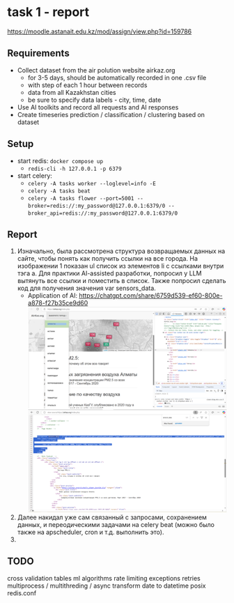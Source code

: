 # task 1 - report
https://moodle.astanait.edu.kz/mod/assign/view.php?id=159786

## Requirements
- Collect dataset from the air polution website airkaz.org
  - for 3-5 days, should be automatically recorded in one .csv file
  - with step of each 1 hour between records
  - data from all Kazakhstan cities
  - be sure to specify data labels - city, time, date
- Use AI toolkits and record all requests and AI responses
- Create timeseries prediction / classification / clustering based on dataset

## Setup
- start redis: `docker compose up`
  - `redis-cli -h 127.0.0.1 -p 6379`
- start celery:
  - `celery -A tasks worker --loglevel=info -E`
  - `celery -A tasks beat`
  - `celery -A tasks flower --port=5001 --broker=redis://:my_password@127.0.0.1:6379/0 --broker_api=redis://:my_password@127.0.0.1:6379/0`

## Report
1. Изначально, была рассмотрена структура возвращаемых данных на сайте, чтобы понять как получить ссылки на все города. На изображении 1 показан ul список из элементов li с ссылками внутри тэга a. Для практики AI-assisted разработки, попросил у LLM вытянуть все ссылки и поместить в список. Также попросил сделать код для получения значения var sensors_data.
   - Application of AI: https://chatgpt.com/share/6759d539-ef60-800e-a878-f27b35ce9d60
![img_1](./img/1.png)
![img_2](./img/2.png)
2. Далее накидал уже сам связанный с запросами, сохранением данных, и переодическими задачами на celery beat (можно было также на apscheduler, cron и т.д. выполнить это).
3. 

## TODO
cross validation tables
ml algorithms
rate limiting
exceptions
retries
multiprocess / multithreding / async
transform date to datetime posix
redis.conf
